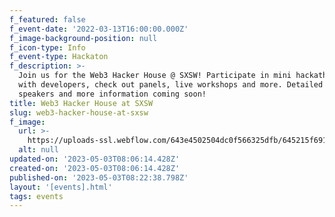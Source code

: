 ```yaml
---
f_featured: false
f_event-date: '2022-03-13T16:00:00.000Z'
f_image-background-position: null
f_icon-type: Info
f_event-type: Hackaton
f_description: >-
  Join us for the Web3 Hacker House @ SXSW! Participate in mini hackathons, meet
  with developers, check out panels, live workshops and more. Detailed schedule,
  speakers and more information coming soon!
title: Web3 Hacker House at SXSW
slug: web3-hacker-house-at-sxsw
f_image:
  url: >-
    https://uploads-ssl.webflow.com/643e4502504dc0f566325dfb/645215f691cf5c91a16146aa_https___cdn-evbuc-com_images_239998219_264947572824_1_original.jpeg
  alt: null
updated-on: '2023-05-03T08:06:14.428Z'
created-on: '2023-05-03T08:06:14.428Z'
published-on: '2023-05-03T08:22:38.798Z'
layout: '[events].html'
tags: events
---
```



